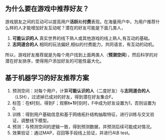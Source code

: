 ## 为什么要在游戏中推荐好友？
游戏朋友之间的互动可以提高用户**活跃**和**付费**表现。在海量用户中，为用户推荐什么样的人才能增加好友互动呢？潜在的好友可能是下面几类人，

1. **可能认识的人** 真实世界的线下熟人或其他游戏的线上熟人,有互动的基础。
2. **志同道合的人** 相同的玩法偏好,相似的付费能力，共同语言，有互动的动机。

所以，游戏好友推荐就是为每个用户找到上面两类人（**预测空间**），然后科学的对潜在好友排序，使得用户添加好友的可能性最大化。

## 基于机器学习的好友推荐方案

1. 预测空间：对每个用户，计算**可能认识的人**（二度好友）与**志同道合的人**（LSH），过滤掉已成对的好友，得到潜在好友集合F。
2. 标签：在**t**时刻，得到F；观察**t+1**时刻时，F中成为好友设置为1，否则设置为0.
3. 训练：得到用户基础信息和基于网络拓扑结构抽取特征，进行训练与交叉验证，调整线下模型。
4. 预测：与预测空间的逻辑一致，得到预测数据，并预测后续可能成对情况。
5. 效果验证：通过MAP，召回等手段线上验证，并进行A\B test。
